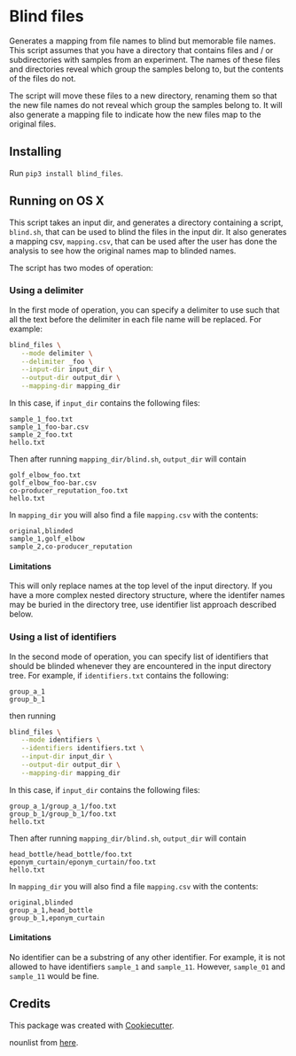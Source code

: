 Blind files
===========

Generates a mapping from file names to blind but memorable file names.  This
script assumes that you have a directory that contains files and / or
subdirectories with samples from an experiment.  The names of these files and
directories reveal which group the samples belong to, but the contents of the
files do not.

The script will move these files to a new directory, renaming them so that the
new file names do not reveal which group the samples belong to.  It will also
generate a mapping file to indicate how the new files map to the original
files.

Installing
----------

Run `pip3 install blind_files`.

Running on OS X
---------------

This script takes an input dir, and generates a directory containing a script,
`blind.sh`, that can be used to blind the files in the input dir.  It also
generates a mapping csv, `mapping.csv`, that can be used after the user has
done the analysis to see how the original names map to blinded names.

The script has two modes of operation:

### Using a delimiter
In the first mode of operation, you can specify a delimiter to use such that
all the text before the delimiter in each file name will be replaced.  For
example:

```sh
blind_files \
   --mode delimiter \
   --delimiter _foo \
   --input-dir input_dir \
   --output-dir output_dir \
   --mapping-dir mapping_dir
```

In this case, if `input_dir` contains the following files:

```
sample_1_foo.txt
sample_1_foo-bar.csv
sample_2_foo.txt
hello.txt
```

Then after running `mapping_dir/blind.sh`, `output_dir` will contain

```
golf_elbow_foo.txt
golf_elbow_foo-bar.csv
co-producer_reputation_foo.txt
hello.txt
```

In `mapping_dir` you will also find a file `mapping.csv` with the contents:

```
original,blinded
sample_1,golf_elbow
sample_2,co-producer_reputation
```

#### Limitations
This will only replace names at the top level of the input directory.  If you
have a more complex nested directory structure, where the identifer names may
be buried in the directory tree, use identifier list approach described below.

### Using a list of identifiers
In the second mode of operation, you can specify list of identifiers that
should be blinded whenever they are encountered in the input directory tree.
For example, if `identifiers.txt` contains the following:

```
group_a_1
group_b_1
```

then running

```sh
blind_files \
   --mode identifiers \
   --identifiers identifiers.txt \
   --input-dir input_dir \
   --output-dir output_dir \
   --mapping-dir mapping_dir
```

In this case, if `input_dir` contains the following files:

```
group_a_1/group_a_1/foo.txt
group_b_1/group_b_1/foo.txt
hello.txt
```

Then after running `mapping_dir/blind.sh`, `output_dir` will contain

```
head_bottle/head_bottle/foo.txt
eponym_curtain/eponym_curtain/foo.txt
hello.txt
```

In `mapping_dir` you will also find a file `mapping.csv` with the contents:

```
original,blinded
group_a_1,head_bottle
group_b_1,eponym_curtain
```

#### Limitations
No identifier can be a substring of any other identifier.  For example, it is
not allowed to have identifiers `sample_1` and `sample_11`.  However,
`sample_01` and `sample_11` would be fine.

Credits
-------
This package was created with
[Cookiecutter](https://github.com/audreyr/cookiecutter-pypackage).

nounlist from [here](http://www.desiquintans.com/downloads/nounlist/nounlist.txt).
